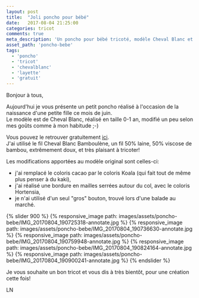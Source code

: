 ```yaml
---
layout: post
title:  "Joli poncho pour bébé"
date:   2017-08-04 21:25:00
categories: tricot
comments: true
meta_description: 'Un poncho pour bébé tricoté, modèle Cheval Blanc et laine Bamboulène'
asset_path: 'poncho-bebe'
tags:
  - 'poncho'
  - 'tricot'
  - 'chevalblanc'
  - 'layette'
  - 'gratuit'
---
```


Bonjour à tous,

Aujourd'hui je vous présente un petit poncho réalisé à l'occasion de la naissance d'une petite fille ce mois de juin.  
Le modèle est de Cheval Blanc, réalisé en taille 0-1 an, modifié un peu selon mes goûts comme à mon habitude ;-)

Vous pouvez le retrouver gratuitement [ici](http://www.laines-cheval-blanc.com/fr/modele-tricot/557-modele-poncho-cb19-27-patron-tricot-gratuit.html).  
J'ai utilisé le fil Cheval Blanc Bamboulène, un fil 50% laine, 50% viscose de bambou, extrêmement doux, et très plaisant à tricoter!

Les modifications apportées au modèle original sont celles-ci:

* j'ai remplacé le coloris cacao par le coloris Koala (qui fait tout de même plus penser à du kaki),
* j'ai réalisé une bordure en mailles serrées autour du col, avec le coloris Hortensia,
* je n'ai utilisé d'un seul "gros" bouton, trouvé lors d'une balade au marché.

{% slider 900 %}
{% responsive_image path: images/assets/poncho-bebe/IMG_20170804_190725318-annotate.jpg  %}
{% responsive_image path: images/assets/poncho-bebe/IMG_20170804_190736630-annotate.jpg  %}
{% responsive_image path: images/assets/poncho-bebe/IMG_20170804_190759948-annotate.jpg  %}
{% responsive_image path: images/assets/poncho-bebe/IMG_20170804_190824164-annotate.jpg  %}
{% responsive_image path: images/assets/poncho-bebe/IMG_20170804_190900241-annotate.jpg  %}
{% endslider %}

Je vous souhaite un bon tricot et vous dis à très bientôt, pour une création cette fois!

LN
